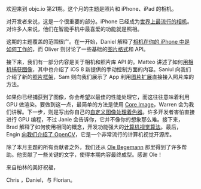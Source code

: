 欢迎来到 objc.io 第21期。这个月的主题是照片和 iPhone、iPad 的相机。

对开发者来说，这是一个很重要的部分。iPhone 已经成为[世界上最流行的相机](http://www.tuaw.com/2014/06/12/iph​​one-models-remain-the-most-popular-cameras-on-flickr/)。对许多人来说，他们在智能手机中最喜爱的功能就是照相。

这期的主题覆盖的范围很广。在一开始，Daniel 解释了[相机在你的 iPhone 中是如何工作的][issue21-1]，而 Oliver 则讨论了一些基础的[图片格式][issue21-2]和 API。

接下来，我们有一部分内容是关于相机和照片库 API 的。Matteo 讲述了如何[用相机捕获图像][issue21-3]，其中也介绍了 iOS 8 新提供的手动控制方面的内容。Saniul 向我们介绍了新的[照片框架][issue21-4]，Sam 则向我们展示了 App 利用[图片扩展][issue21-5]直接接入照片库的方法。

如果你已经捕获到了图像，你会希望以最佳的性能处理它，而这往往意味着利用 GPU 做渲染。要做到这一点，最简单的方法是使用 [Core Image][issue21-6]，Warren 会为我们讲解。下一步，则是写出你自己的[自定义图像处理着色器][issue21-7]。许多开发者害怕直接进行 GPU 编程，不过 Janie 会告诉你，它并不像你的想象那么难。接下来，Brad 解释了如何使用相同的概念，开发功能强大的[计算机视觉算法][issue21-8]。最后，Engin [向我们介绍了 OpenCV][issue21-9]，它是一个非常流行的计算机视觉开源库。

除了本月主题的所有贡献者之外，我们还从 [Ole Begemann](http://oleb.net) 那里得到了许多帮助。他贡献了一些关键的文字，使得本期内容最终成型。感谢 Ole！

来自柏林的美好祝福，

Chris ，Daniel，与 Florian。

[issue21-1]:http://objccn.io/issue-21-1/
[issue21-2]:http://objccn.io/issue-21-2/
[issue21-3]:http://objccn.io/issue-21-3/
[issue21-4]:http://objccn.io/issue-21-4/
[issue21-5]:http://objccn.io/issue-21-5/
[issue21-6]:http://objccn.io/issue-21-6/
[issue21-7]:http://objccn.io/issue-21-7/
[issue21-8]:http://objccn.io/issue-21-8/
[issue21-9]:http://objccn.io/issue-21-9/